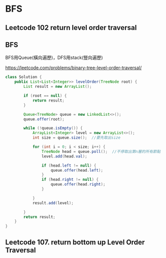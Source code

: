 
# BFS
## Leetcode 102 return level order traversal
## BFS
BFS用Queue(橫向遍歷)，DFS用stack(豎向遍歷)

https://leetcode.com/problems/binary-tree-level-order-traversal/

```java
class Solution {
    public List<List<Integer>> levelOrder(TreeNode root) {
        List result = new ArrayList();

        if (root == null) {
            return result;
        }

        Queue<TreeNode> queue = new LinkedList<>();
        queue.offer(root);

        while (!queue.isEmpty()) {
            ArrayList<Integer> level = new ArrayList<>();
            int size = queue.size();  //要先取出size

            for (int i = 0; i < size; i++) {
                TreeNode head = queue.poll();  //不停取出第n層的所有節點
                level.add(head.val);

                if (head.left != null) {
                    queue.offer(head.left);
                }
                if (head.right != null) {
                    queue.offer(head.right);
                }

            }
            result.add(level);

        }
        return result;
    }
}
```
## Leetcode 107. return bottom up Level Order Traversal
